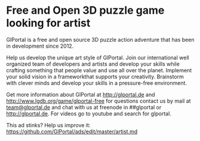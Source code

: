 # Free and Open 3D puzzle game looking for artist

GlPortal is a free and open source 3D puzzle action adventure that has been in development since 2012.

Help us develop the unique art style of GlPortal. Join our international well organized team of developers and artists 
and develop your skills while crafting something that people value and use all over the planet. 
Implement your solid vision in a frameworkthat supports your creativity. Brainstorm with clever minds and develop your skills in a pressure-free environment.

Get more information about GlPortal at http://glportal.de and http://www.lgdb.org/game/glportal-free for questions contact us 
by mail at team@glportal.de and chat with us at freenode in ##glportal or http://glportal.de. For videos go to youtube and 
search for glportal.

This ad stinks? Help us improve it: https://github.com/GlPortal/ads/edit/master/artist.md
